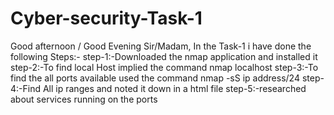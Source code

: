 # Cyber-security-Task-1
Good afternoon / Good Evening Sir/Madam,
In the Task-1 i have done the following Steps:-
step-1:-Downloaded the nmap application and installed it
step-2:-To find local Host implied the command nmap localhost
step-3:-To find the all ports available used the command nmap -sS ip address/24
step-4:-Find All ip ranges and noted it down in a html file 
step-5:-researched about services running on the ports 

